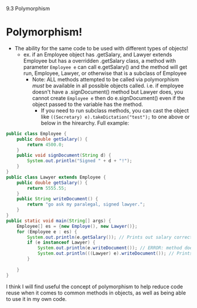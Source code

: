 9.3 Polymorphism

# Polymorphism!
- The ability for the same code to be used with different types of objects!
	- ex. if an Employee object has .getSalary, and Lawyer extends Employee but has a overridden .getSalary class, a method with parameter `Employee e` can call e.getSalary() and the method will get run, Employee, Lawyer, or otherwise that is a subclass of Employee
		- Note: ALL methods attempted to be called via polymorphism *must* be available in all possible objects called. i.e. if employee doesn't have a .signDocument() method but Lawyer does, you cannot create `Employee e` then do e.signDocument() even if the object passed to the variable has the method.
			- If you need to run subclass methods, you can cast the object like `((Secretary) e).takeDictation("test");` to one above or below in the hirearchy.
Full example:
```java
public class Employee {
	public double getSalary() {
		return 4500.0;
	}
	public void signDocument(String d) {
		System.out.println("Signed " + d + "!");
	}
}
public class Lawyer extends Employee {
	public double getSalary() {
		return 5555.55;
	}
	public String writeDocument() {
		return "go ask my paralegal, signed lawyer.";
	}
}
public static void main(String[] args) {
	Employee[] es = {new Employe(), new Lawyer()};
	for (Employee e : es) {
		System.out.println(e.getSalary()); // Prints out salary correctly
		if (e instanceof Lawyer) {
			System.out.println(e.writeDocument()); // ERROR: method does not exist even though only Lawyers ever have this method run, employees need to have it as well.
			System.out.println(((Lawyer) e).writeDocument()); // Prints out line properly. Note there will be runtime error if something could not be casted into a Lawyer, hence the instanceof check
		}
		
	}
}
```
I think I will find useful the concept of polymorphism to help reduce code reuse when it comes to common methods in objects, as well as being able to use it in my own code.